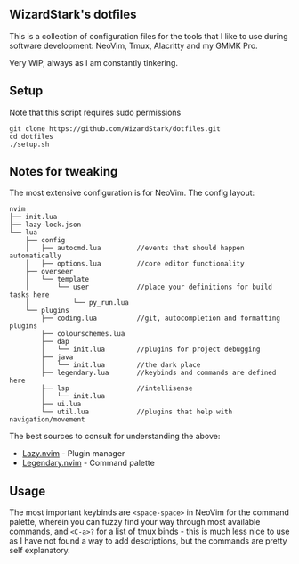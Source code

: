 ## WizardStark's dotfiles

This is a collection of configuration files for the tools that I like to use
during software development: NeoVim, Tmux, Alacritty and my GMMK Pro.

Very WIP, always as I am constantly tinkering.

## Setup

Note that this script requires sudo permissions
```
git clone https://github.com/WizardStark/dotfiles.git
cd dotfiles
./setup.sh
```

## Notes for tweaking

The most extensive configuration is for NeoVim. The config layout:

```
nvim
├── init.lua
├── lazy-lock.json
└── lua
    ├── config
    │   ├── autocmd.lua         //events that should happen automatically
    │   ├── options.lua         //core editor functionality
    ├── overseer
    │   └── template
    │       └── user            //place your definitions for build tasks here
    │           └── py_run.lua
    └── plugins
        ├── coding.lua          //git, autocompletion and formatting plugins
        ├── colourschemes.lua
        ├── dap
        │   └── init.lua        //plugins for project debugging
        ├── java
        │   └── init.lua        //the dark place
        ├── legendary.lua       //keybinds and commands are defined here
        ├── lsp                 //intellisense
        │   └── init.lua
        ├── ui.lua
        └── util.lua            //plugins that help with navigation/movement
```

The best sources to consult for understanding the above:
* [Lazy.nvim](https://github.com/folke/lazy.nvim) - Plugin manager
* [Legendary.nvim](https://github.com/mrjones2014/legendary.nvim) - Command palette

## Usage

The most important keybinds are `<space-space>` in NeoVim for the command palette,
wherein you can fuzzy find your way through most available commands, and `<C-a>?` for
a list of tmux binds - this is much less nice to use as I have not found a way to add
descriptions, but the commands are pretty self explanatory.
